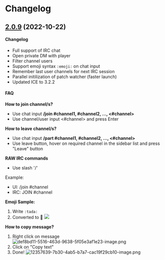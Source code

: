 # Changelog

## [2.0.9](https://github.com/Eternal-ll/Ethereal-FAF-Client/releases/tag/2.0.9) (2022-10-22)

#### Changelog

- Full support of IRC chat
- Open private DM with player
- Filter channel users
- Support emoji syntax `:emoji:` on chat input
- Remember last user channels for next IRC session
- Parallel initilization of patch watcher (faster launch)
- Updated ICE to 3.2.2


#### FAQ

**How to join channel/s?**

- Use chat input **/join #channel1, #channel2, ..., <#channel>**
- Use channel/user input <#channel> and press Enter

**How to leave channel/s?**

- Use chat input **/part #channel1, #channel2, ..., <#channel>**
- Use leave button, hover on required channel in the sidebar list and press "Leave" button

**RAW IRC commands**

- Use slash '/'

Example:
- UI: /join #channel
- IRC: JOIN #channel

**Emoji Sample:**
1. Write `:tada:`
2. Converted to 🎉
![](https://cdn.discordapp.com/attachments/926400628803113020/1033048668187676672/Animation.gif)

**How to copy message?**

1. Right click on message
![def8bd11-5516-463d-9638-5f05e3af1e23-image.png](https://forum.faforever.com/assets/uploads/files/1666426882009-def8bd11-5516-463d-9638-5f05e3af1e23-image.png) 
2. Click on "Copy text"
3. Done!
![12357639-7b30-4ab5-b7a7-cac19f29cb10-image.png](https://forum.faforever.com/assets/uploads/files/1666426892771-12357639-7b30-4ab5-b7a7-cac19f29cb10-image.png)